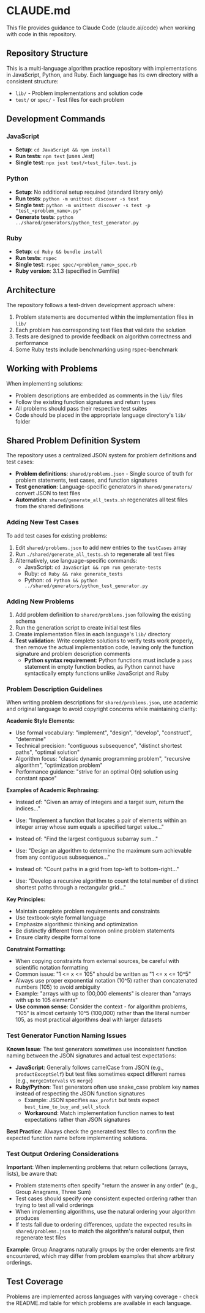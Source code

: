 # CLAUDE.md

This file provides guidance to Claude Code (claude.ai/code) when working with code in this repository.

## Repository Structure

This is a multi-language algorithm practice repository with implementations in JavaScript, Python, and Ruby. Each language has its own directory with a consistent structure:

- `lib/` - Problem implementations and solution code
- `test/` or `spec/` - Test files for each problem

## Development Commands

### JavaScript
- **Setup**: `cd JavaScript && npm install`
- **Run tests**: `npm test` (uses Jest)
- **Single test**: `npx jest test/<test_file>.test.js`

### Python
- **Setup**: No additional setup required (standard library only)
- **Run tests**: `python -m unittest discover -s test`
- **Single test**: `python -m unittest discover -s test -p "test_<problem_name>.py"`
- **Generate tests**: `python ../shared/generators/python_test_generator.py`

### Ruby
- **Setup**: `cd Ruby && bundle install`
- **Run tests**: `rspec`
- **Single test**: `rspec spec/<problem_name>_spec.rb`
- **Ruby version**: 3.1.3 (specified in Gemfile)

## Architecture

The repository follows a test-driven development approach where:

1. Problem statements are documented within the implementation files in `lib/`
2. Each problem has corresponding test files that validate the solution
3. Tests are designed to provide feedback on algorithm correctness and performance
4. Some Ruby tests include benchmarking using rspec-benchmark

## Working with Problems

When implementing solutions:
- Problem descriptions are embedded as comments in the `lib/` files
- Follow the existing function signatures and return types
- All problems should pass their respective test suites
- Code should be placed in the appropriate language directory's `lib/` folder

## Shared Problem Definition System

The repository uses a centralized JSON system for problem definitions and test cases:

- **Problem definitions**: `shared/problems.json` - Single source of truth for problem statements, test cases, and function signatures
- **Test generation**: Language-specific generators in `shared/generators/` convert JSON to test files
- **Automation**: `shared/generate_all_tests.sh` regenerates all test files from the shared definitions

### Adding New Test Cases

To add test cases for existing problems:
1. Edit `shared/problems.json` to add new entries to the `testCases` array
2. Run `./shared/generate_all_tests.sh` to regenerate all test files
3. Alternatively, use language-specific commands:
   - JavaScript: `cd JavaScript && npm run generate-tests`
   - Ruby: `cd Ruby && rake generate_tests`
   - Python: `cd Python && python ../shared/generators/python_test_generator.py`

### Adding New Problems

1. Add problem definition to `shared/problems.json` following the existing schema
2. Run the generation script to create initial test files
3. Create implementation files in each language's `lib/` directory
4. **Test validation**: Write complete solutions to verify tests work properly, then remove the actual implementation code, leaving only the function signature and problem description comments
   - **Python syntax requirement**: Python functions must include a `pass` statement in empty function bodies, as Python cannot have syntactically empty functions unlike JavaScript and Ruby

### Problem Description Guidelines

When writing problem descriptions for `shared/problems.json`, use academic and original language to avoid copyright concerns while maintaining clarity:

**Academic Style Elements:**
- Use formal vocabulary: "implement", "design", "develop", "construct", "determine"
- Technical precision: "contiguous subsequence", "distinct shortest paths", "optimal solution"
- Algorithm focus: "classic dynamic programming problem", "recursive algorithm", "optimization problem"
- Performance guidance: "strive for an optimal O(n) solution using constant space"

**Examples of Academic Rephrasing:**
- Instead of: "Given an array of integers and a target sum, return the indices..."
- Use: "Implement a function that locates a pair of elements within an integer array whose sum equals a specified target value..."

- Instead of: "Find the largest contiguous subarray sum..."
- Use: "Design an algorithm to determine the maximum sum achievable from any contiguous subsequence..."

- Instead of: "Count paths in a grid from top-left to bottom-right..."
- Use: "Develop a recursive algorithm to count the total number of distinct shortest paths through a rectangular grid..."

**Key Principles:**
- Maintain complete problem requirements and constraints
- Use textbook-style formal language
- Emphasize algorithmic thinking and optimization
- Be distinctly different from common online problem statements
- Ensure clarity despite formal tone

**Constraint Formatting:**
- When copying constraints from external sources, be careful with scientific notation formatting
- Common issue: "1 <= x <= 105" should be written as "1 <= x <= 10^5"
- Always use proper exponential notation (10^5) rather than concatenated numbers (105) to avoid ambiguity
- Example: "arrays with up to 100,000 elements" is clearer than "arrays with up to 105 elements"
- **Use common sense**: Consider the context - for algorithm problems, "105" is almost certainly 10^5 (100,000) rather than the literal number 105, as most practical algorithms deal with larger datasets

### Test Generator Function Naming Issues

**Known Issue**: The test generators sometimes use inconsistent function naming between the JSON signatures and actual test expectations:

- **JavaScript**: Generally follows camelCase from JSON (e.g., `productExceptSelf`) but test files sometimes expect different names (e.g., `mergeIntervals` vs `merge`)
- **Ruby/Python**: Test generators often use snake_case problem key names instead of respecting the JSON function signatures
  - Example: JSON specifies `max_profit` but tests expect `best_time_to_buy_and_sell_stock`
  - **Workaround**: Match implementation function names to test expectations rather than JSON signatures

**Best Practice**: Always check the generated test files to confirm the expected function name before implementing solutions.

### Test Output Ordering Considerations

**Important**: When implementing problems that return collections (arrays, lists), be aware that:

- Problem statements often specify "return the answer in any order" (e.g., Group Anagrams, Three Sum)
- Test cases should specify one consistent expected ordering rather than trying to test all valid orderings
- When implementing algorithms, use the natural ordering your algorithm produces
- If tests fail due to ordering differences, update the expected results in `shared/problems.json` to match the algorithm's natural output, then regenerate test files

**Example**: Group Anagrams naturally groups by the order elements are first encountered, which may differ from problem examples that show arbitrary orderings.

## Test Coverage

Problems are implemented across languages with varying coverage - check the README.md table for which problems are available in each language.